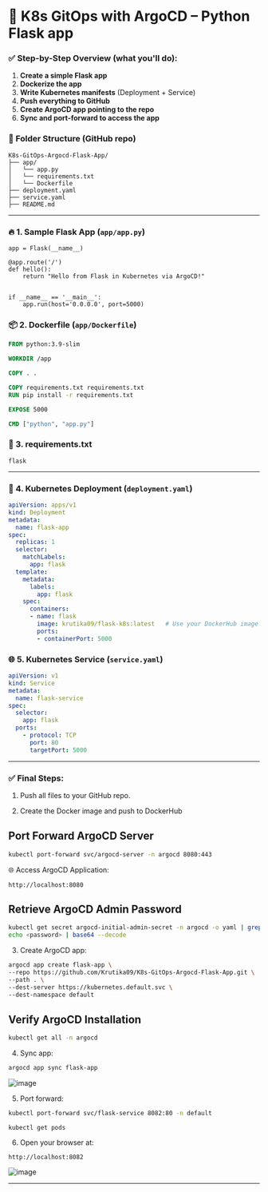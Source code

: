 # 🚀 K8s GitOps with ArgoCD –  Python Flask app


### ✅ Step-by-Step Overview (what you'll do):

1. **Create a simple Flask app**
2. **Dockerize the app**
3. **Write Kubernetes manifests** (Deployment + Service)
4. **Push everything to GitHub**
5. **Create ArgoCD app pointing to the repo**
6. **Sync and port-forward to access the app**

### 📁 Folder Structure (GitHub repo)

```
K8s-GitOps-Argocd-Flask-App/
├── app/
│   └── app.py
│   └── requirements.txt
│   └── Dockerfile
├── deployment.yaml
├── service.yaml
├── README.md
```

---

### 🔥 1. Sample Flask App (`app/app.py`)

```pythonfrom flask import Flask
app = Flask(__name__)

@app.route('/')
def hello():
    return "Hello from Flask in Kubernetes via ArgoCD!"


if __name__ == '__main__':
    app.run(host='0.0.0.0', port=5000)
```

### 📦 2. Dockerfile (`app/Dockerfile`)

```Dockerfile
FROM python:3.9-slim

WORKDIR /app

COPY . .

COPY requirements.txt requirements.txt
RUN pip install -r requirements.txt

EXPOSE 5000

CMD ["python", "app.py"]

```


### 📃 3. requirements.txt

```
flask
```

---

### 🚀 4. Kubernetes Deployment (`deployment.yaml`)

```yaml
apiVersion: apps/v1
kind: Deployment
metadata:
  name: flask-app
spec:
  replicas: 1
  selector:
    matchLabels:
      app: flask
  template:
    metadata:
      labels:
        app: flask
    spec:
      containers:
      - name: flask
        image: krutika09/flask-k8s:latest   # Use your DockerHub image
        ports:
        - containerPort: 5000
```


### 🌐 5. Kubernetes Service (`service.yaml`)

```yaml
apiVersion: v1
kind: Service
metadata:
  name: flask-service
spec:
  selector:
    app: flask
  ports:
    - protocol: TCP
      port: 80
      targetPort: 5000
```

---

### ✅ Final Steps:

1. Push all files to your GitHub repo.

2. Create the Docker image and push to DockerHub

## Port Forward ArgoCD Server
```sh
kubectl port-forward svc/argocd-server -n argocd 8080:443
```

🌐 Access ArgoCD Application:
```
http://localhost:8080
```

## Retrieve ArgoCD Admin Password
```sh
kubectl get secret argocd-initial-admin-secret -n argocd -o yaml | grep password
echo <password> | base64 --decode
```

3. Create ArgoCD app:

```bash
argocd app create flask-app \
--repo https://github.com/Krutika09/K8s-GitOps-Argocd-Flask-App.git \
--path . \
--dest-server https://kubernetes.default.svc \
--dest-namespace default
```
## Verify ArgoCD Installation
```sh
kubectl get all -n argocd
```

4. Sync app:

```bash
argocd app sync flask-app
```

![image](https://github.com/user-attachments/assets/809a8591-3f47-4cff-9776-19e78ed0071e)


5. Port forward:

```bash
kubectl port-forward svc/flask-service 8082:80 -n default
```
```
kubectl get pods
```

6. Open your browser at:

```
http://localhost:8082
```
![image](https://github.com/user-attachments/assets/f9ed5193-8037-4477-9479-fd67fc584a12)

---
